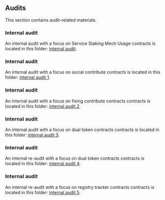 ## Audits
This section contains audit-related materials.

### Internal audit
An internal audit with a focus on Service Staking Mech Usage
contracts is located in this folder: [internal audit](https://github.com/valory-xyz/autonolas-staking-programmes/blob/main/audits/internal).

### Internal audit
An internal audit with a focus on social contribute
contracts is located in this folder: [internal audit 1](https://github.com/valory-xyz/autonolas-staking-programmes/blob/main/audits/internal1).


### Internal audit
An internal audit with a focus on fixing contribute contracts
contracts is located in this folder: [internal audit 2](https://github.com/valory-xyz/autonolas-staking-programmes/blob/main/audits/internal2).

### Internal audit
An internal audit with a focus on dual token contracts
contracts is located in this folder: [internal audit 3](https://github.com/valory-xyz/autonolas-staking-programmes/blob/main/audits/internal3).

### Internal audit
An internal re-audit with a focus on dual token contracts
contracts is located in this folder: [internal audit 4](https://github.com/valory-xyz/autonolas-staking-programmes/blob/main/audits/internal4).

### Internal audit
An internal re-audit with a focus on registry tracker contracts
contracts is located in this folder: [internal audit 5](https://github.com/valory-xyz/autonolas-staking-programmes/blob/main/audits/internal5).
